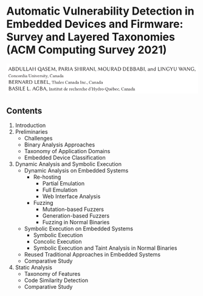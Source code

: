 Automatic Vulnerability Detection in Embedded Devices
and Firmware: Survey and Layered Taxonomies (ACM Computing Survey 2021)
=====
<img src="../images/automatic_authors.png">  

## Contents
1. Introduction  
2. Preliminaries  
    - Challenges  
    - Binary Analysis Approaches  
    - Taxonomy of Application Domains  
    - Embedded Device Classification  
3. Dynamic Analysis and Symbolic Execution  
    - Dynamic Analysis on Embedded Systems  
        - Re-hosting  
          - Partial Emulation
          - Full Emulation
          - Web Interface Analysis
        - Fuzzing
          - Mutation-based Fuzzers
          - Generation-based Fuzzers
          - Fuzzing in Normal Binaries
    - Symbolic Execution on Embedded Systems
      - Symbolic Execution
      - Concolic Execution
      - Symbolic Execution and Taint Analysis in Normal Binaries
    - Reused Traditional Approaches in Embedded Systems
    - Comparative Study
4. Static Analysis
    - Taxonomy of Features
    - Code Similarity Detection
    - Comparative Study
